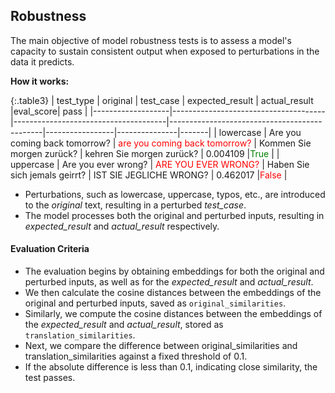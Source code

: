 
<div class="h3-box" markdown="1">


## Robustness

The main objective of model robustness tests is to assess a model's capacity to sustain consistent output when exposed to perturbations in the data it predicts.

**How it works:**


{:.table3}
| test_type         | original                    | test_case                   | expected_result | actual_result |eval_score|  pass  |
|-------------------|--------------------------------------|--------------------------------------|----------------------------------------------|-----------------|---------------|-------|
| 	lowercase | Are you coming back tomorrow? | <span style="color:red">are you coming back tomorrow?</span> | Kommen Sie morgen zurück?	      | kehren Sie morgen zurück?	   | 0.004109  |<span style="color:green">True</span>  |
| uppercase        | Are you ever wrong?	             | <span style="color:red">ARE YOU EVER WRONG?</span>             | 	Haben Sie sich jemals geirrt?	       | IST SIE JEGLICHE WRONG?   | 0.462017   |<span style="color:red">False</span>     |

- Perturbations, such as lowercase, uppercase, typos, etc., are introduced to the *original* text, resulting in a perturbed *test_case*.
- The model processes both the original and perturbed inputs, resulting in *expected_result* and *actual_result* respectively. 

#### Evaluation Criteria

- The evaluation begins by obtaining embeddings for both the original and perturbed inputs, as well as for the *expected_result* and *actual_result*.
- We then calculate the cosine distances between the embeddings of the original and perturbed inputs, saved as `original_similarities`.
- Similarly, we compute the cosine distances between the embeddings of the *expected_result* and *actual_result*, stored as `translation_similarities`.
- Next, we compare the difference between original_similarities and translation_similarities against a fixed threshold of 0.1.
- If the absolute difference is less than 0.1, indicating close similarity, the test passes.

</div>